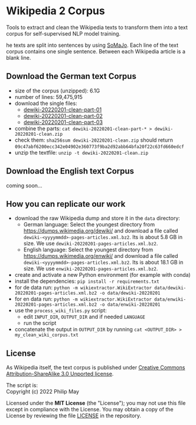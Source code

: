 # Wikipedia 2 Corpus
Tools to extract and clean the Wikipedia texts to transform them into a text corpus for self-supervised NLP model training.

he texts are split into sentences by using [SoMaJo](https://github.com/tsproisl/SoMaJo). Each line of the text corpus contains one single sentence. Between each Wikipedia article is a blank line.

## Download the German text Corpus
- size of the corpus (unzipped): 6.1G
- number of lines: 59,475,915
- download the single files:
  - [dewiki-20220201-clean-part-01](https://github.com/GermanT5/wikipedia2corpus/releases/download/v1.0/dewiki-20220201-clean-part-01)
  - [dewiki-20220201-clean-part-02](https://github.com/GermanT5/wikipedia2corpus/releases/download/v1.0/dewiki-20220201-clean-part-02)
  - [dewiki-20220201-clean-part-03](https://github.com/GermanT5/wikipedia2corpus/releases/download/v1.0/dewiki-20220201-clean-part-03)
- combine the parts: `cat dewiki-20220201-clean-part-* > dewiki-20220201-clean.zip`
- check them: `sha256sum dewiki-20220201-clean.zip` should return `09c47abf6200ecc342e04902e360773f9ba2d92abb64bfa20f22c63fd660edcf`
- unzip the textfile: `unzip -t dewiki-20220201-clean.zip`

## Download the English text Corpus
coming soon...

## How you can replicate our work
- download the raw Wikipedia dump and store it in the `data` directory:
  - German language: Select the youngest directory from https://dumps.wikimedia.org/dewiki/ and download a file called `dewiki-<yyyymmdd>-pages-articles.xml.bz2`. Its is about 5.8 GB in size. We use `dewiki-20220201-pages-articles.xml.bz2`.
  - English language: Select the youngest directory from https://dumps.wikimedia.org/enwiki/ and download a file called `dewiki-<yyyymmdd>-pages-articles.xml.bz2`. Its is about 18.1 GB in size. We use `enwiki-20220201-pages-articles.xml.bz2`.
- create and activate a new Python environment (for example with conda)
- install the dependencies: `pip install -r requirements.txt`
- for de data run: `python -m wikiextractor.WikiExtractor data/dewiki-20220201-pages-articles.xml.bz2 -o data/dewiki-20220201`
- for en data run: `python -m wikiextractor.WikiExtractor data/enwiki-20220201-pages-articles.xml.bz2 -o data/enwiki-20220201`
- use the `process_wiki_files.py` script:
  - edit `INPUT_DIR`, `OUTPUT_DIR` and if needed `LANGUAGE`
  - run the script
- concatenate the output in `OUTPUT_DIR` by running `cat <OUTPUT_DIR> > my_clean_wiki_corpus.txt`

## License
As Wikipedia itself, the text corpus is published under [Creative Commons Attribution-ShareAlike 3.0 Unported license](https://de.wikipedia.org/wiki/Wikipedia:Lizenzbestimmungen_Creative_Commons_Attribution-ShareAlike_3.0_Unported).

The script is:<br/>
Copyright (c) 2022 Philip May

Licensed under the **MIT License** (the "License"); you may not use this file except in compliance with the License.
You may obtain a copy of the License by reviewing the file
[LICENSE](https://github.com/GermanT5/wikipedia2corpus/blob/main/MIT-LICENSE) in the repository.
